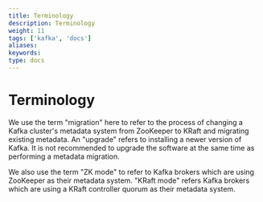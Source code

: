 ```yaml
---
title: Terminology
description: Terminology
weight: 11
tags: ['kafka', 'docs']
aliases: 
keywords: 
type: docs
---
```


# Terminology

We use the term "migration" here to refer to the process of changing a Kafka cluster's metadata system from ZooKeeper to KRaft and migrating existing metadata. An "upgrade" refers to installing a newer version of Kafka. It is not recommended to upgrade the software at the same time as performing a metadata migration. 

We also use the term "ZK mode" to refer to Kafka brokers which are using ZooKeeper as their metadata system. "KRaft mode" refers Kafka brokers which are using a KRaft controller quorum as their metadata system. 
